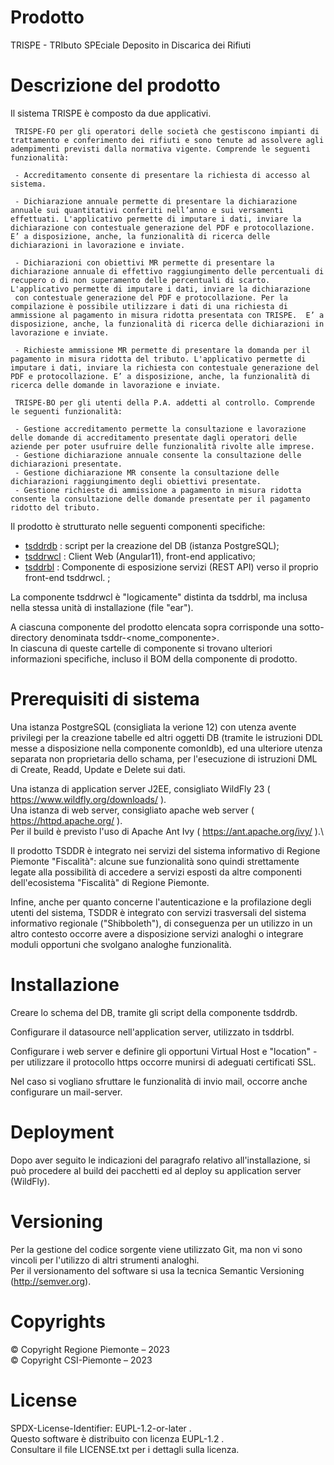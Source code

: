 ﻿# Prodotto

TRISPE - TRIbuto SPEciale Deposito in Discarica dei Rifiuti

# Descrizione del prodotto
 Il sistema TRISPE è composto da due applicativi.
     
     TRISPE-FO per gli operatori delle società che gestiscono impianti di trattamento e conferimento dei rifiuti e sono tenute ad assolvere agli adempimenti previsti dalla normativa vigente. Comprende le seguenti funzionalità:
     
     - Accreditamento consente di presentare la richiesta di accesso al sistema.
     
     - Dichiarazione annuale permette di presentare la dichiarazione annuale sui quantitativi conferiti nell’anno e sui versamenti effettuati. L'applicativo permette di imputare i dati, inviare la dichiarazione con contestuale generazione del PDF e protocollazione. E’ a disposizione, anche, la funzionalità di ricerca delle dichiarazioni in lavorazione e inviate.

     - Dichiarazioni con obiettivi MR permette di presentare la dichiarazione annuale di effettivo raggiungimento delle percentuali di recupero o di non superamento delle percentuali di scarto. L'applicativo permette di imputare i dati, inviare la dichiarazione 
     con contestuale generazione del PDF e protocollazione. Per la compilazione è possibile utilizzare i dati di una richiesta di ammissione al pagamento in misura ridotta presentata con TRISPE.  E’ a disposizione, anche, la funzionalità di ricerca delle dichiarazioni in lavorazione e inviate.

     - Richieste ammissione MR permette di presentare la domanda per il pagamento in misura ridotta del tributo. L'applicativo permette di imputare i dati, inviare la richiesta con contestuale generazione del PDF e protocollazione. E’ a disposizione, anche, la funzionalità di ricerca delle domande in lavorazione e inviate.
     
     TRISPE-BO per gli utenti della P.A. addetti al controllo. Comprende le seguenti funzionalità:
     
     - Gestione accreditamento permette la consultazione e lavorazione delle domande di accreditamento presentate dagli operatori delle aziende per poter usufruire delle funzionalità rivolte alle imprese.
     - Gestione dichiarazione annuale consente la consultazione delle dichiarazioni presentate.
     - Gestione dichiarazione MR consente la consultazione delle dichiarazioni raggiungimento degli obiettivi presentate.
     - Gestione richieste di ammissione a pagamento in misura ridotta consente la consultazione delle domande presentate per il pagamento ridotto del tributo.


Il prodotto è strutturato nelle seguenti componenti specifiche:
- [tsddrdb]( https://github.com/regione-piemonte/tsddr/tree/main/tsddrdb ) : script per la creazione del DB (istanza PostgreSQL);
- [tsddrwcl]( https://github.com/regione-piemonte/tsddr/tree/main/tsddrwcl ) : Client Web (Angular11), front-end applicativo;
- [tsddrbl]( https://github.com/regione-piemonte/tsddr/tree/main/tsddrbl ) : Componente di esposizione servizi (REST API) verso il proprio front-end tsddrwcl.			;

La componente tsddrwcl è "logicamente" distinta da tsddrbl, ma inclusa nella stessa unità di installazione (file "ear").

A ciascuna componente del prodotto elencata sopra corrisponde una sotto-directory denominata tsddr-<nome_componente>.\
In ciascuna di queste cartelle di componente si trovano ulteriori informazioni specifiche, incluso il BOM della componente di prodotto.


# Prerequisiti di sistema

Una istanza PostgreSQL (consigliata la verione 12) con utenza avente privilegi per la creazione tabelle ed altri oggetti DB (tramite le istruzioni DDL messe a disposizione nella componente comonldb), ed una ulteriore utenza separata non proprietaria dello schama, per l'esecuzione di istruzioni DML di Create, Readd, Update e Delete sui dati.

Una istanza di application server J2EE, consigliato WildFly 23 ( https://www.wildfly.org/downloads/ ).\
Una istanza di web server, consigliato apache web server ( https://httpd.apache.org/ ).\
Per il build è previsto l'uso di Apache Ant Ivy ( https://ant.apache.org/ivy/ ).\

Il prodotto TSDDR è integrato nei servizi del sistema informativo di Regione Piemonte "Fiscalità": alcune sue funzionalità sono quindi strettamente legate alla possibilità di accedere a servizi esposti da altre componenti dell'ecosistema "Fiscalità" di Regione Piemonte.

Infine, anche per quanto concerne l'autenticazione e la profilazione degli utenti del sistema, TSDDR è integrato con servizi trasversali del sistema informativo regionale ("Shibboleth"), di conseguenza per un utilizzo in un altro contesto occorre avere a disposizione servizi analoghi o integrare moduli opportuni che svolgano analoghe funzionalità.
 

# Installazione

Creare lo schema del DB, tramite gli script della componente tsddrdb.
 
Configurare il datasource nell'application server, utilizzato in tsddrbl.

Configurare i web server e definire gli opportuni Virtual Host e "location" - per utilizzare il protocollo https occorre munirsi di adeguati certificati SSL.

Nel caso si vogliano sfruttare le funzionalità di invio mail, occorre anche configurare un mail-server.


# Deployment

Dopo aver seguito le indicazioni del paragrafo relativo all'installazione, si può procedere al build dei pacchetti ed al deploy su application server (WildFly).


# Versioning
Per la gestione del codice sorgente viene utilizzato Git, ma non vi sono vincoli per l'utilizzo di altri strumenti analoghi.\
Per il versionamento del software si usa la tecnica Semantic Versioning (http://semver.org).


# Copyrights
© Copyright Regione Piemonte – 2023\
© Copyright CSI-Piemonte – 2023


# License

SPDX-License-Identifier: EUPL-1.2-or-later .\
Questo software è distribuito con licenza EUPL-1.2 .\
Consultare il file LICENSE.txt per i dettagli sulla licenza.
